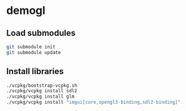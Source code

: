 # demogl

## Load submodules
```bash
git submodule init
git submodule update
```

## Install libraries
```bash
./vcpkg/bootstrap-vcpkg.sh
./vcpkg/vcpkg install sdl2
./vcpkg/vcpkg install glm
./vcpkg/vcpkg install "imgui[core,opengl3-binding,sdl2-binding]"
```
